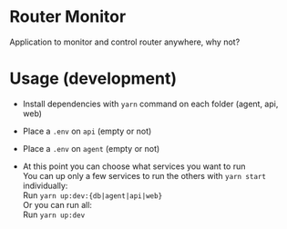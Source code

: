 # Router Monitor
Application to monitor and control router anywhere, why not?

# Usage (development)

- Install dependencies with `yarn` command on each folder (agent, api, web)

- Place a `.env` on `api` (empty or not)

- Place a `.env` on `agent` (empty or not)

- At this point you can choose what services you want to run<br>
  You can up only a few services to run the others with `yarn start` individually:<br>
  Run `yarn up:dev:{db|agent|api|web}`<br>
  Or you can run all:<br>
  Run `yarn up:dev`
